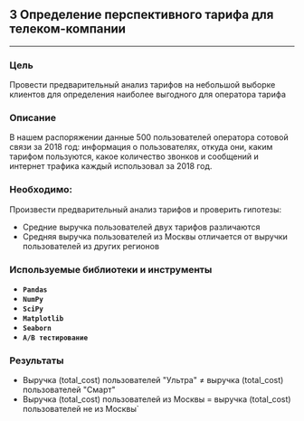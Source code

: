 ﻿## 3 Определение перспективного тарифа для телеком-компании

---

### Цель
Провести предварительный анализ тарифов на небольшой выборке клиентов для определения наиболее выгодного для оператора тарифа

### Описание
В нашем распоряжении данные 500 пользователей оператора сотовой связи за 2018 год: информация о пользователях, откуда они, каким тарифом пользуются, какое количество звонков и сообщений и интернет трафика каждый использовал за 2018 год.

### Необходимо:

Произвести предварительный анализ тарифов и проверить гипотезы:
- Средние выручка пользователей двух тарифов различаются
- Средняя выручка пользователей из Москвы отличается от выручки пользователей из других регионов

### Используемые библиотеки и инструменты
- **`Pandas`**
- **`NumPy`**
- **`SciPy`**
- **`Matplotlib`**
- **`Seaborn`**
- **`A/B тестирование`**

### Результаты
- Выручка (total_cost) пользователей "Ультра" ≠ выручка (total_cost) пользователей "Смарт"
- Выручка (total_cost) пользователей из Москвы = выручка (total_cost) пользователей не из Москвы`